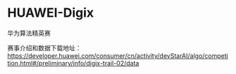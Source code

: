 # HUAWEI-Digix


华为算法精英赛

赛事介绍和数据下载地址：https://developer.huawei.com/consumer/cn/activity/devStarAI/algo/competition.html#/preliminary/info/digix-trail-02/data


